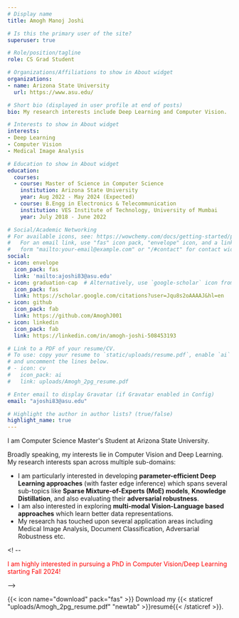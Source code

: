 ```yaml
---
# Display name
title: Amogh Manoj Joshi

# Is this the primary user of the site?
superuser: true

# Role/position/tagline
role: CS Grad Student

# Organizations/Affiliations to show in About widget
organizations:
- name: Arizona State University
  url: https://www.asu.edu/

# Short bio (displayed in user profile at end of posts)
bio: My research interests include Deep Learning and Computer Vision.

# Interests to show in About widget
interests:
- Deep Learning
- Computer Vision
- Medical Image Analysis

# Education to show in About widget
education:
  courses:
  - course: Master of Science in Computer Science
    institution: Arizona State University
    year: Aug 2022 - May 2024 (Expected)
  - course: B.Engg in Electronics & Telecommunication
    institution: VES Institute of Technology, University of Mumbai
    year: July 2018 - June 2022

# Social/Academic Networking
# For available icons, see: https://wowchemy.com/docs/getting-started/page-builder/#icons
#   For an email link, use "fas" icon pack, "envelope" icon, and a link in the
#   form "mailto:your-email@example.com" or "/#contact" for contact widget.
social:
- icon: envelope
  icon_pack: fas
  link: 'mailto:ajoshi83@asu.edu'
- icon: graduation-cap  # Alternatively, use `google-scholar` icon from `ai` icon pack
  icon_pack: fas
  link: https://scholar.google.com/citations?user=Jqu8s2oAAAAJ&hl=en
- icon: github
  icon_pack: fab
  link: https://github.com/AmoghJ001
- icon: linkedin
  icon_pack: fab
  link: https://linkedin.com/in/amogh-joshi-508453193

# Link to a PDF of your resume/CV.
# To use: copy your resume to `static/uploads/resume.pdf`, enable `ai` icons in `params.toml`, 
# and uncomment the lines below.
# - icon: cv
#   icon_pack: ai
#   link: uploads/Amogh_2pg_resume.pdf

# Enter email to display Gravatar (if Gravatar enabled in Config)
email: "ajoshi83@asu.edu"

# Highlight the author in author lists? (true/false)
highlight_name: true
---
```


I am Computer Science Master's Student at Arizona State University.<br>

Broadly speaking, my interests lie in Computer Vision and Deep Learning. <br>
My research interests span across multiple sub-domains:
<ul>
  <li>I am particularly interested in developing <strong>parameter-efficient Deep Learning approaches</strong> (with faster edge inference) which spans several sub-topics like <strong>Sparse Mixture-of-Experts (MoE) models</strong>, <strong>Knowledge Distillation</strong>, and also evaluating their <strong>adversarial robustness</strong>.</li>
  <li>I am also interested in exploring <strong>multi-modal Vision-Language based approaches</strong> which learn better data representations.</li>
  <li>My research has touched upon several application areas including Medical Image Analysis, Document Classification, Adversarial Robustness etc.</li>
</ul>

<! -- <p style="color:red">I am highly interested in pursuing a PhD in Computer Vision/Deep Learning starting Fall 2024!</p> -->

{{< icon name="download" pack="fas" >}} Download my {{< staticref "uploads/Amogh_2pg_resume.pdf" "newtab" >}}resumé{{< /staticref >}}.
